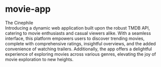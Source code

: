 # movie-app
The Cinephile <br />
Introducing a dynamic web application built upon the robust TMDB API, catering to movie enthusiasts and casual viewers alike. With a seamless interface, this platform empowers users to discover trending movies, complete with comprehensive ratings, insightful overviews, and the added convenience of watching trailers. Additionally, the app offers a delightful experience of exploring movies across various genres, elevating the joy of movie exploration to new heights.
